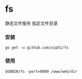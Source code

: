 # fs
静态文件服务 指定文件目录

### 安装
```
go get -u github.com/xzp51/fs
```

### 使用
```
$GOBIN/fs -port=8080 /www/web/dir
```
